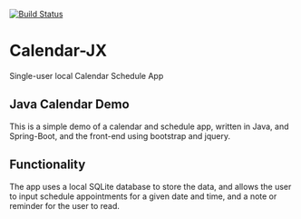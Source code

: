 [![Build Status](https://travis-ci.org/jonghough/Calendar-jx.svg?branch=master)](https://travis-ci.org/jonghough/Calendar-jx)
# Calendar-JX

Single-user local Calendar Schedule App

## Java Calendar Demo

This is a simple demo of a calendar and schedule app, written in Java,
and Spring-Boot, and the front-end using bootstrap and jquery.

## Functionality

The app uses a local SQLite database to store the data, and allows the user
to input schedule appointments for a given date and time, and a note or
reminder for the user to read.


